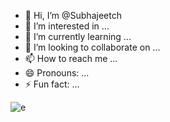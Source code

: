 - 👋 Hi, I’m @Subhajeetch
- 👀 I’m interested in ...
- 🌱 I’m currently learning ...
- 💞️ I’m looking to collaborate on ...
- 📫 How to reach me ...
- 😄 Pronouns: ...
- ⚡ Fun fact: ...


![e](https://github.com/user-attachments/assets/75ef8e39-627a-4016-834b-9d8849106b20)
